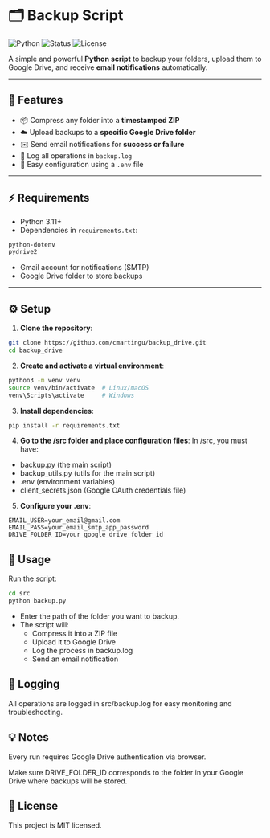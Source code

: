 # 🗂️ Backup Script

![Python](https://img.shields.io/badge/Python-3.11+-blue?logo=python)
![Status](https://img.shields.io/badge/Status-Active-success)
![License](https://img.shields.io/badge/License-MIT-green)

A simple and powerful **Python script** to backup your folders, upload them to Google Drive, and receive **email notifications** automatically.  

---

## 🚀 Features

- 📦 Compress any folder into a **timestamped ZIP**  
- ☁️ Upload backups to a **specific Google Drive folder**  
- ✉️ Send email notifications for **success or failure**  
- 📝 Log all operations in `backup.log`  
- 🔐 Easy configuration using a `.env` file  

---

## ⚡ Requirements

- Python 3.11+  
- Dependencies in `requirements.txt`:
```bash
python-dotenv
pydrive2
```

- Gmail account for notifications (SMTP)  
- Google Drive folder to store backups  

---

## ⚙️ Setup

1. **Clone the repository**:

```bash
git clone https://github.com/cmartingu/backup_drive.git
cd backup_drive
```

2. **Create and activate a virtual environment**:
```bash
python3 -m venv venv
source venv/bin/activate  # Linux/macOS
venv\Scripts\activate     # Windows
```

3. **Install dependencies**:
```bash
pip install -r requirements.txt
```

4. **Go to the /src folder and place configuration files**:
In /src, you must have:
- backup.py (the main script)
- backup_utils.py (utils for the main script)
- .env (environment variables)
- client_secrets.json (Google OAuth credentials file)

5. **Configure your .env**:
```src/.env
EMAIL_USER=your_email@gmail.com
EMAIL_PASS=your_email_smtp_app_password
DRIVE_FOLDER_ID=your_google_drive_folder_id
```

## 🏃 Usage
Run the script:
```bash
cd src
python backup.py
```

- Enter the path of the folder you want to backup.
- The script will:
    - Compress it into a ZIP file
    - Upload it to Google Drive
    - Log the process in backup.log
    - Send an email notification

## 📂 Logging
All operations are logged in src/backup.log for easy monitoring and troubleshooting.

## 💡 Notes
Every run requires Google Drive authentication via browser.

Make sure DRIVE_FOLDER_ID corresponds to the folder in your Google Drive where backups will be stored.

## 📝 License
This project is MIT licensed.